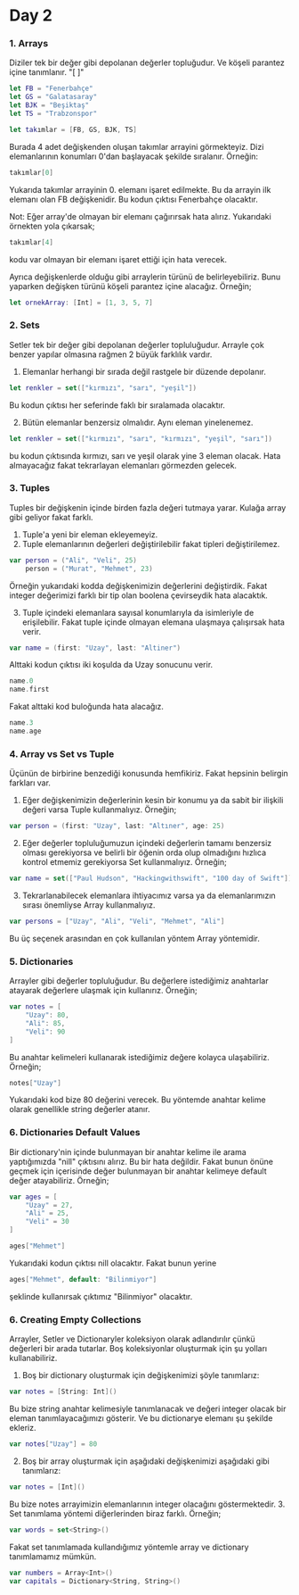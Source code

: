 # Day 2
### 1. Arrays
Diziler tek bir değer gibi depolanan değerler topluğudur. Ve köşeli parantez içine tanımlanır. "[ ]"
```swift
let FB = "Fenerbahçe"
let GS = "Galatasaray"
let BJK = "Beşiktaş"
let TS = "Trabzonspor"

let takımlar = [FB, GS, BJK, TS]
```
Burada 4 adet değişkenden oluşan takımlar arrayini görmekteyiz. Dizi elemanlarının konumları 0'dan başlayacak şekilde sıralanır.
Örneğin:

```swift
takımlar[0]
```
Yukarıda takımlar arrayinin 0. elemanı işaret edilmekte. Bu da arrayin ilk elemanı olan FB değişkenidir. Bu kodun çıktısı Fenerbahçe olacaktır.

Not: Eğer array'de olmayan bir elemanı çağırırsak hata alırız. Yukarıdaki örnekten yola çıkarsak;
```swift
takımlar[4]
``` 
kodu var olmayan bir elemanı işaret ettiği için hata verecek.

Ayrıca değişkenlerde olduğu gibi arraylerin türünü de belirleyebiliriz. Bunu yaparken değişken türünü köşeli parantez içine alacağız.
Örneğin;

```swift
let ornekArray: [Int] = [1, 3, 5, 7]
```

### 2. Sets
Setler tek bir değer gibi depolanan değerler topluluğudur. Arrayle çok benzer yapılar olmasına rağmen 2 büyük farklılık vardır.
1. Elemanlar herhangi bir sırada değil rastgele bir düzende depolanır.
```swift
let renkler = set(["kırmızı", "sarı", "yeşil"])
```
Bu kodun çıktısı her seferinde faklı bir sıralamada olacaktır.

2. Bütün elemanlar benzersiz olmalıdır. Aynı eleman yinelenemez.
```swift
let renkler = set(["kırmızı", "sarı", "kırmızı", "yeşil", "sarı"])
```
bu kodun çıktısında kırmızı, sarı ve yeşil olarak yine 3 eleman olacak. Hata almayacağız fakat tekrarlayan elemanları görmezden gelecek.

### 3. Tuples 
Tuples bir değişkenin içinde birden fazla değeri tutmaya yarar. Kulağa array gibi geliyor fakat farklı.

1. Tuple'a yeni bir eleman ekleyemeyiz.
2. Tuple elemanlarının değerleri değiştirilebilir fakat tipleri değiştirilemez.
```swift
var person = ("Ali", "Veli", 25)
    person = ("Murat", "Mehmet", 23)
  ```
  Örneğin yukarıdaki kodda değişkenimizin değerlerini değiştirdik. Fakat integer değerimizi farklı bir tip olan boolena çevirseydik hata alacaktık.

3. Tuple içindeki elemanlara sayısal konumlarıyla da isimleriyle de erişilebilir. Fakat tuple içinde olmayan elemana ulaşmaya çalışırsak hata verir.
```swift
var name = (first: "Uzay", last: "Altiner")
```
Alttaki kodun çıktısı iki koşulda da Uzay sonucunu verir.
```swift
name.0 
name.first
```
Fakat alttaki kod buloğunda hata alacağız.
```swift
name.3
name.age
```
 
### 4. Array vs Set vs Tuple

Üçünün de birbirine benzediği konusunda hemfikiriz. Fakat hepsinin belirgin farkları var.
1. Eğer değişkenimizin değerlerinin kesin bir konumu ya da sabit bir ilişkili değeri varsa Tuple kullanmalıyız. Örneğin;
```swift
var person = (first: "Uzay", last: "Altıner", age: 25)
```
2. Eğer değerler topluluğumuzun içindeki değerlerin tamamı benzersiz olması gerekiyorsa ve belirli bir öğenin orda olup olmadığını hızlıca kontrol etmemiz gerekiyorsa Set kullanmalıyız. Örneğin;
```swift
var name = set(["Paul Hudson", "Hackingwithswift", "100 day of Swift"])
``` 
3. Tekrarlanabilecek elemanlara ihtiyacımız varsa ya da elemanlarımızın sırası önemliyse Array kullanmalıyız.
```swift
var persons = ["Uzay", "Ali", "Veli", "Mehmet", "Ali"]
```
Bu üç seçenek arasından en çok kullanılan yöntem Array yöntemidir.

### 5. Dictionaries
 Arrayler gibi değerler topluluğudur. Bu değerlere istediğimiz anahtarlar atayarak değerlere ulaşmak için kullanırız. Örneğin;
 ```swift
 var notes = [
     "Uzay": 80,
     "Ali": 85,
     "Veli": 90
 ]
 ```
 Bu anahtar kelimeleri kullanarak istediğimiz değere kolayca ulaşabiliriz. Örneğin;
 ```swift
 notes["Uzay"]
 ```
 Yukarıdaki kod bize 80 değerini verecek. Bu yöntemde anahtar kelime olarak genellikle string değerler atanır.

 ### 6. Dictionaries Default Values
 Bir dictionary'nin içinde bulunmayan bir anahtar kelime ile arama yaptığımızda "nill" çıktısını alırız. Bu bir hata değildir. Fakat bunun önüne geçmek için içerisinde değer bulunmayan bir anahtar kelimeye default değer atayabiliriz. Örneğin;
 ```swift
 var ages = [
     "Uzay" = 27,
     "Ali" = 25,
     "Veli" = 30
 ]

 ages["Mehmet"]
 ```
 Yukarıdaki kodun çıktısı nill olacaktır. Fakat bunun yerine 
```swift
ages["Mehmet", default: "Bilinmiyor"]
```
şeklinde kullanırsak çıktımız "Bilinmiyor" olacaktır.

### 6. Creating Empty Collections
 Arrayler, Setler ve Dictionaryler koleksiyon olarak adlandırılır çünkü değerleri bir arada tutarlar. Boş koleksiyonlar oluşturmak için şu yolları kullanabiliriz.
 
 1. Boş bir dictionary oluşturmak için değişkenimizi şöyle tanımlarız:
 ```swift
 var notes = [String: Int]()
 ```
 Bu bize string anahtar kelimesiyle tanımlanacak ve değeri integer olacak bir eleman tanımlayacağımızı gösterir. Ve bu dictionarye elemanı şu şekilde ekleriz.
 ```swift
 var notes["Uzay"] = 80
 ```
 2. Boş bir array oluşturmak için aşağıdaki değişkenimizi aşağıdaki gibi tanımlarız:
 ```swift
 var notes = [Int]()
 ```
 Bu bize notes arrayimizin elemanlarının integer olacağını göstermektedir.
 3. Set tanımlama yöntemi diğerlerinden biraz farklı. Örneğin;
 ```swift
 var words = set<String>()
 ```
 Fakat set tanımlamada kullandığımız yöntemle array ve dictionary tanımlamamız mümkün.
 ```swift
 var numbers = Array<Int>()
 var capitals = Dictionary<String, String>()
 ``` 
 